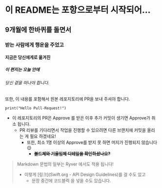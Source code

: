 # 이 README는 포항으로부터 시작되어…
## 9개월에 한바퀴를 돌면서
### 받는 사람에게 행운을 주었고
#### 지금은 당신에게로 옮겨진
##### 이 편지는 오늘 안에
###### 당신 곁을 떠나야 합니다.

또한, 이 내용를 포함해서 원본 레포지토리에 PR을 보내 주셔야 합니다.
```
print("Hello Pull-Request!")
```
* 이 레포지토리의 PR은 Approve 를 받은 이후 추가 커밋이 생기면 Approve가 취소 됩니다.
  * PR 리뷰를 기다리면서 작업을 진행할 수 있으려면 다른 브랜치에 커밋을 올리는 게 필요 하겠네요!
    * 또한, 최소 1명 이상의 Approve를 받지 못 하면 머지가 진행되지 않습니다 😌
      * ~~**볼드체와 기울임체 디테일을 확인하셨나요?**~~
> Markdown 문법의 일부는 Ryver 에서도 적용 됩니다!
>
> * 이렇게 [링크](Swift.org - API Design Guidelines)를 걸 수도 있고
>   * 문장 중간에 코드블럭 을 넣을 수도 있습니다.

